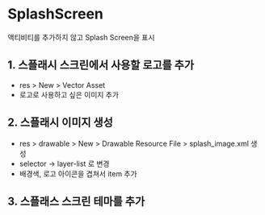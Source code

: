 # SplashScreen
액티비티를 추가하지 않고 Splash Screen을 표시

## 1. 스플래시 스크린에서 사용할 로고를 추가
- res > New > Vector Asset
- 로고로 사용하고 싶은 이미지 추가

## 2. 스플래시 이미지 생성
- res > drawable > New > Drawable Resource File > splash_image.xml 생성
- selector -> layer-list 로 변경
- 배경색, 로고 아이콘을 겹쳐서 item 추가

## 3. 스플래스 스크린 테마를 추가